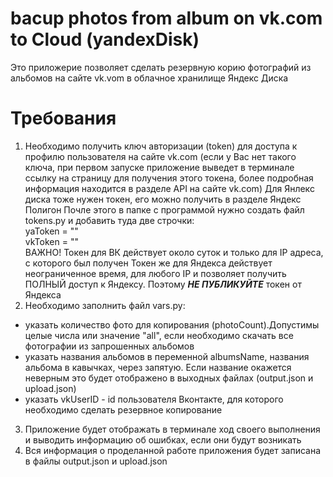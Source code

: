 # bacup photos from album on vk.com to Cloud (yandexDisk)

Это приложерие позволяет сделать резервную корию фотографий из альбомов на сайте vk.vom в облачное хранилище Яндекс Диска

# Требования

1. Необходимо получить ключ авторизации (token) для доступа к профилю пользователя на сайте vk.com (если у Вас нет такого ключа, при первом запуске приложение выведет в терминале ссылку на страницу для получения этого токена, более подробная информация находится в разделе API на сайте vk.com)
Для Янлекс диска тоже нужен токен, его можно получить в разделе Яндекс Полигон
Почле этого в папке с программой нужно создать файл tokens.py и добавить туда две строчки:  
yaToken = ""  
vkToken = ""  
ВАЖНО! Токен для ВК действует около суток и только для IP адреса, с которого был получен
Токен же для Яндекса действует неограниченное время, для любого IP и позволяет получить ПОЛНЫЙ доступ к Яндексу. Поэтому **_НЕ ПУБЛИКУЙТЕ_** токен от Яндекса 
2. Необходимо заполнить файл vars.py:
- указать количество фото для копирования (photoCount).Допустимы целые числа или значение "all", если необходимо скачать все фотографии из запрошенных альбомов
- указать названия альбомов в переменной albumsName, названия альбома в кавычках, через запятую. Если название окажется неверным это будет отображено в выходных файлах (output.json и upload.json)
- указать vkUserID - id пользователя Вконтакте, для которого необходимо сделать резервное копирование
3. Приложение будет отображать в терминале ход своего выполнения и выводить информацию об ошибках, если они будут возникать
4. Вся информация о проделанной работе приложения будет записана в файлы output.json и upload.json